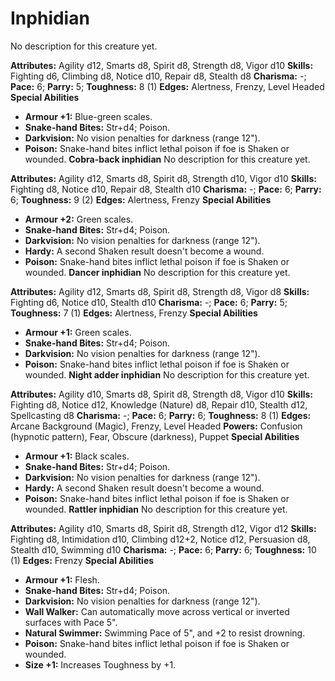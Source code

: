 # Inphidian

No description for this creature yet.

**Attributes:** Agility d12, Smarts d8, Spirit d8, Strength d8, Vigor
d10
**Skills:** Fighting d6, Climbing d8, Notice d10, Repair d8, Stealth d8
**Charisma:** -; **Pace:** 6; **Parry:** 5; **Toughness:** 8 (1)
**Edges:** Alertness, Frenzy, Level Headed
**Special Abilities**

- **Armour +1:** Blue-green scales.
- **Snake-hand Bites:** Str+d4; Poison.
- **Darkvision:** No vision penalties for darkness (range 12").
- **Poison:** Snake-hand bites inflict lethal poison if foe is Shaken or
wounded.
**Cobra-back inphidian**
No description for this creature yet.

**Attributes:** Agility d12, Smarts d8, Spirit d8, Strength d10, Vigor
d10
**Skills:** Fighting d8, Notice d10, Repair d8, Stealth d10
**Charisma:** -; **Pace:** 6; **Parry:** 6; **Toughness:** 9 (2)
**Edges:** Alertness, Frenzy
**Special Abilities**

- **Armour +2:** Green scales.
- **Snake-hand Bites:** Str+d4; Poison.
- **Darkvision:** No vision penalties for darkness (range 12").
- **Hardy:** A second Shaken result doesn't become a wound.
- **Poison:** Snake-hand bites inflict lethal poison if foe is Shaken or
wounded.
**Dancer inphidian**
No description for this creature yet.

**Attributes:** Agility d12, Smarts d8, Spirit d8, Strength d8, Vigor
d8
**Skills:** Fighting d6, Notice d10, Stealth d10
**Charisma:** -; **Pace:** 6; **Parry:** 5; **Toughness:** 7 (1)
**Edges:** Alertness, Frenzy
**Special Abilities**

- **Armour +1:** Green scales.
- **Snake-hand Bites:** Str+d4; Poison.
- **Darkvision:** No vision penalties for darkness (range 12").
- **Poison:** Snake-hand bites inflict lethal poison if foe is Shaken or
wounded.
**Night adder inphidian**
No description for this creature yet.

**Attributes:** Agility d10, Smarts d8, Spirit d8, Strength d8, Vigor
d10
**Skills:** Fighting d8, Notice d12, Knowledge (Nature) d8, Repair d10,
Stealth d12, Spellcasting d8
**Charisma:** -; **Pace:** 6; **Parry:** 6; **Toughness:** 8 (1)
**Edges:** Arcane Background (Magic), Frenzy, Level Headed
**Powers:** Confusion (hypnotic pattern), Fear, Obscure (darkness),
Puppet
**Special Abilities**

- **Armour +1:** Black scales.
- **Snake-hand Bites:** Str+d4; Poison.
- **Darkvision:** No vision penalties for darkness (range 12").
- **Hardy:** A second Shaken result doesn't become a wound.
- **Poison:** Snake-hand bites inflict lethal poison if foe is Shaken or
wounded.
**Rattler inphidian**
No description for this creature yet.

**Attributes:** Agility d10, Smarts d8, Spirit d8, Strength d12, Vigor
d12
**Skills:** Fighting d8, Intimidation d10, Climbing d12+2, Notice d12,
Persuasion d8, Stealth d10, Swimming d10
**Charisma:** -; **Pace:** 6; **Parry:** 6; **Toughness:** 10 (1)
**Edges:** Frenzy
**Special Abilities**

- **Armour +1:** Flesh.
- **Snake-hand Bites:** Str+d4; Poison.
- **Darkvision:** No vision penalties for darkness (range 12").
- **Wall Walker:** Can automatically move across vertical or inverted
surfaces with Pace 5".
- **Natural Swimmer:** Swimming Pace of 5", and +2 to resist drowning.
- **Poison:** Snake-hand bites inflict lethal poison if foe is Shaken or
wounded.
- **Size +1:** Increases Toughness by +1.
